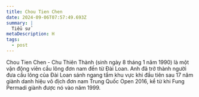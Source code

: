 ```yaml
---
title: Chou Tien Chen
date: 2024-09-06T07:57:49.693Z
summary: |
  Tiểu sử
metaDescription: H
tags:
  - post
---
```



Chou Tien Chen - Chu Thiên Thành (sinh ngày 8 tháng 1 năm 1990) là một vận động viên cầu lông đơn nam đến từ Đài Loan. Anh đã trở thành người đưa cầu lông của Đài Loan sánh ngang tầm khu vực khi đầu tiên sau 17 năm giành danh hiệu vô địch đơn nam Trung Quốc Open 2016, kể từ khi Fung Permadi giành được nó vào năm 1999.